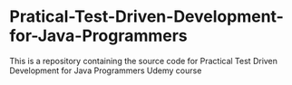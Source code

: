 # Pratical-Test-Driven-Development-for-Java-Programmers
This is a repository containing the source code for Practical Test Driven Development for Java Programmers Udemy course
